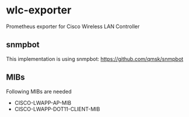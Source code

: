 # wlc-exporter

Prometheus exporter for Cisco Wireless LAN Controller


## snmpbot
This implementation is using snmpbot: https://github.com/qmsk/snmpbot

## MIBs

Following MIBs are needed
* CISCO-LWAPP-AP-MIB
* CISCO-LWAPP-DOT11-CLIENT-MIB
